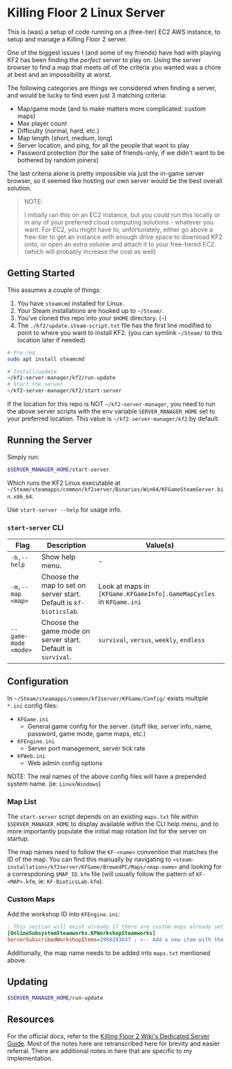 # Killing Floor 2 Linux Server

This is (was) a setup of code running on a (free-tier) EC2 AWS instance, to setup and manage a Killing Floor 2 server.

One of the biggest issues I (and some of my friends) have had with playing KF2 has been finding the *perfect* server to play on. Using the server browser to find a map that meets *all* of the criteria you wanted was a chore at best and an impossibility at worst.

The following categories are things we considered when finding a server, and would be lucky to find even just 3 matching criteria:

- Map/game mode (and to make matters more complicated: custom maps)
- Max player count
- Difficulty (normal, hard, etc.)
- Map length (short, medium, long)
- Server location, and ping, for all the people that want to play
- Password protection (for the sake of friends-only, if we didn't want to be bothered by random joiners)

The last criteria alone is pretty impossible via just the in-game server browser, so it seemed like hosting our own server would be the best overall solution.

> NOTE:
> 
> I initially ran this on an EC2 instance, but you could run this locally or in any of your preferred cloud computing solutions - whatever you want.
> For EC2, you might have to, unfortunately, either go above a free-tier to get an instance with enough drive space to download KF2 onto, or open an extra volume and attach it to your free-tiered EC2. (which will probably increase the cost as well)

## Getting Started

This assumes a couple of things:

1. You have `steamcmd` installed for Linux.
2. Your Steam installations are hooked up to `~/Steam/`.
3. You've cloned this repo into your `$HOME` directory. (`~`)
4. The `./kf2/update.steam-script.txt` file has the first line modified to point to where you want to install KF2. (you can symlink `~/Steam/` to this location later if needed)

```bash
# Pre-req
sudo apt install steamcmd

# Install/update
~/kf2-server-manager/kf2/run-update
# Start the server
~/kf2-server-manager/kf2/start-server
```

If the location for this repo is NOT `~/kf2-server-manager`, you need to run the above server scripts with the env variable `SERVER_MANAGER_HOME` set to your preferred location.
This value is `~/kf2-server-manager/kf2` by default.

## Running the Server

Simply run:

```bash
$SERVER_MANAGER_HOME/start-server
```

Which runs the KF2 Linux executable at `~/Steam/steamapps/common/kf2server/Binaries/Win64/KFGameSteamServer.bin.x86_64`.

Use `start-server --help` for usage info.

### `start-server` CLI

<!-- Long description here, shorter descriptions in the help menu. -->
<!-- Remember to update both... -->

| Flag | Description | Value(s) |
|------|-------------|----------|
| `-h,--help` | Show help menu. | - |
| `-m,--map` `<map>` | Choose the map to set on server start. Default is `kf-bioticslab`. | Look at maps in `[KFGame.KFGameInfo].GameMapCycles` in `KFGame.ini` |
| `--game-mode` `<mode>` | Choose the game mode on server start. Default is `survival`. | `survival`, `versus`, `weekly`, `endless` |

## Configuration

In `~/Steam/steamapps/common/kf2server/KFGame/Config/` exists multiple `*.ini` config files:

- `KFGame.ini`
  - General game config for the server. (stuff like, server info, name, password, game mode, game maps, etc.)
- `KFEngine.ini`
  - Server port management, server tick rate
- `KFWeb.ini`
  - Web admin config options

NOTE: The real names of the above config files will have a prepended system name. (ie: `Linux`/`Windows`)

### Map List

The `start-server` script depends on an existing `maps.txt` file within `$SERVER_MANAGER_HOME` to display available within the CLI help menu, and to more importantly populate the initial map rotation list for the server on startup.

The map names need to follow the `KF-<name>` convention that matches the ID of the map. You can find this manually by navigating to `<steam-installation>/kf2server/KFGame/BrewedPC/Maps/<map-name>` and looking for a correspdoning `$MAP_ID.kfm` file (will usually follow the pattern of `KF-<MAP>.kfm`, ie: `KF-BioticsLab.kfm`).

### Custom Maps

Add the workshop ID into `KFEngine.ini`:

```ini
; This section will exist already if there are custom maps already set up...
[OnlineSubsystemSteamworks.KFWorkshopSteamworks]
ServerSubscribedWorkshopItems=2998243647 ; <-- Add a new item with the workshop ID
```

Additionally, the map name needs to be added into `maps.txt` mentioned above.

## Updating

```bash
$SERVER_MANAGER_HOME/run-update
```

## Resources

For the official docs, refer to the [Killing Floor 2 Wiki's Dedicated Server Guide](https://wiki.killingfloor2.com/index.php?title=Dedicated_Server_(Killing_Floor_2)).
Most of the notes here are retranscribed here for brevity and easier referral. There are additional notes in here that are specific to my implementation.

